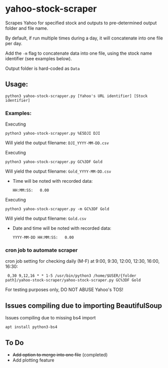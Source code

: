 # yahoo-stock-scraper
Scrapes Yahoo for specified stock and outputs to pre-determined output folder and file name.

By default, if run multiple times during a day, it will concatenate into one file per day.

Add the 
```-m``` 
flag to concatenate data into one file, using the stock name identifier (see examples below).

Output folder is hard-coded as 
```Data```


## Usage: 
    python3 yahoo-stock-scrapyer.py [Yahoo's URL identifier] [Stock identifier] 

### Examples: 
Executing 

    python3 yahoo-stock-scrapyer.py %E5DJI DJI
Will yield the output filename: 
```DJI_YYYY-MM-DD.csv```

Executing

    python3 yahoo-stock-scrapyer.py GC%3DF Gold

Will yield the output filename: 
```Gold_YYYY-MM-DD.csv```

* Time will be noted with recorded data: 

    ```HH:MM:SS:   0.00 ```

Executing 

    python3 yahoo-stock-scrapyer.py -m GC%3DF Gold

Will yield the output filename: 
```Gold.csv```

* Date and time will be noted with recorded data: 

    ```YYYY-MM-DD HH:MM:SS:   0.00 ```


### cron job to automate scraper
cron job setting for checking daily (M-F) at 9:00, 9:30, 12:00, 12:30, 16:00, 16:30:
```
 0,30 9,12,16 * * 1-5 /usr/bin/python3 /home/$USER/{folder path}/yahoo-stock-scraper/yahoo-stock-scraper.py GC%3DF Gold 
```
For testing purposes only, DO NOT ABUSE Yahoo's TOS!

## Issues compiling due to importing BeautifulSoup

Issues compiling due to missing bs4 import

``` apt install python3-bs4 ```

## To Do

- ~~Add option to merge into one file~~ (completed)
- Add plotting feature
